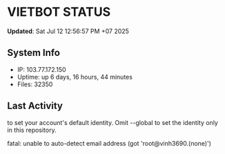 # VIETBOT STATUS
**Updated**: Sat Jul 12 12:56:57 PM +07 2025

## System Info
- IP: 103.77.172.150
- Uptime: up 6 days, 16 hours, 44 minutes
- Files: 32350

## Last Activity

to set your account's default identity.
Omit --global to set the identity only in this repository.

fatal: unable to auto-detect email address (got 'root@vinh3690.(none)')
